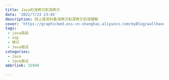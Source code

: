 ```yaml
---
title: Java的浅拷贝和深拷贝
data: '2022/7/23 23:45'
description: 网上查资料看浅拷贝和深拷贝的浅理解
cover: 'https://graphicbed.oss-cn-shanghai.aliyuncs.com/myBlog/wallhaven-mdlyoy.png'
tags:
 - java高级
 - oop
 - 拷贝
 - Java面试
categories:
 - Java
 - Java面试
abbrlink: 15940

---
```


